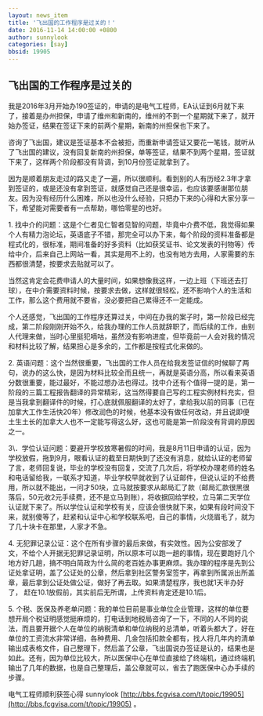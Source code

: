 ```yaml
---
layout: news_item
title: '飞出国的工作程序是过关的！'
date: 2016-11-14 14:00:00 +0800
author: sunnylook
categories: [say]
bbsid: 19905
---
```


## 飞出国的工作程序是过关的

我是2016年3月开始办190签证的，申请的是电气工程师，EA认证到6月就下来了，接着是办州担保，申请了维州和新南的，维州的不到一个星期就下来了，就开始办签证，结果在签证下来的前两个星期，新南的州担保也下来了。

咨询了飞出国，建议是签证基本不会被拒，而重新申请签证又要花一笔钱，就听从了飞出国的建议，没有回复新南的州担保，单等签证，结果不到两个星期，签证就下来了，这样两个阶段都没有背调，到10月份签证就拿到了。

因为是顺着朋友走过的路又走了一遍，所以很顺利。看到别的人有历经2.3年才拿到签证的，或是还没有拿到签证，就感觉自己还是很幸运，也应该要感谢那位朋友。因为没有经历什么困难，所以也没什么经验，只把办下来的心得和大家分享一下，希望能对需要者有一点帮助，哪怕零星的也好。

1\. 找中介的问题：这是个仁者见仁智者见智的问题，毕竟中介费不低，我觉得如果个人有精力泡论坛，英语底子不错，那完全可以办下来，每个阶段的资料准备都是程式化的，很标准，期间准备的好多资料（比如获奖证书、论文发表的刊物等）传给中介，后来自己上网站一看，其实是用不上的，也没有地方去用，人家需要的东西都很清楚，按要求去贴就可以了。

当然这肯定会花费申请人的大量时间，如果想像我这样，一边上班（下班还去打球），在中介需要资料时候，按要求去做，这样就很轻松，还不影响个人的生活和工作，那么这个费用就不要省，没必要把自己累得还不一定能成。

个人还感觉，飞出国的工作程序还算过关，中间在办我的案子时，第一阶段已经完成，第二阶段刚刚开始不久，给我办理的工作人员就辞职了，而后续的工作，由别人代理来做，当时心里挺犯嘀咕，虽然没有影响进度，但毕竟前一人会对我的情况和材料比较了解，结果担心是多余的，工作都是按程式化来做的。

2\. 英语问题：这个当然很重要，飞出国的工作人员在给我发签证信的时候聊了两句，说办的这么快，是因为材料比较全而且统一，再就是英语分高，所以看来英语分数很重要，能过最好，不能过想办法也得过。找中介还有个值得一提的是，第一阶段的三篇工程报告翻译的异常精彩，这当然得要自己写的工程实例材料充实，但是当我拿到翻译件的时候，打心底就佩服翻译的太好了，拿给我以前的同事（已在加拿大工作生活快20年）修改润色的时候，他基本没有做任何改动，并且说即便土生土长的加拿大人也不一定能写得这么好，这也可能是第一阶段没有背调的原因之一。

3\．学位认证问题：要避开学校放寒暑假的时间，我是8月11日申请的认证，因为学校放假，拖到9月，眼看认证的截至日期快到了还没有消息，就给认证的老师留了言，老师回复说，毕业的学校没有回复，交流了几次后，将学校办理老师的姓名和电话留给我，一联系才知道，毕业学校早就收到了认证邮件，但说认证的不给费用，所以就不能出，一问才50块，立马就按要求从邮局汇了款（邮局汇款很黑很落后，50元收2元手续费，还不是立马到账），将收据回给学校，立马第二天学位认证就下来了。所以学位认证和学校有关，应该会很快就下来，如果有段时间没下来，就别傻等了，赶紧和认证中心和学校联系吧，自己的事情，火烧眉毛了，就为了几十块卡在那里，人家才不急。

4\. 无犯罪记录公证：这个在所有步骤的最后来做，有实效性。因为公安部发了文，不给个人开据无犯罪记录证明，所以原本可以跑一趟的事情，现在要跑好几个地方好几趟，搞不明白简政为什么简的老百姓办事更麻烦。我办理的程序是先到公证处拿证明，盖了公证处的公章，然后拿到社区警务室签字，再拿到所属派出所盖章，最后拿到公证处做公证，做好了再去取。如果清楚程序，我也就1天半办好了， 赶在10.1放假前，其实前后无所谓，上传资料肯定还是10.1后。

5\. 个税、医保及养老单问题：我的单位目前是事业单位企业管理，这样的单位要想开局个税证明感觉挺麻烦的，打电话到地税局咨询了一下，不同的人不同的说法，而且要开据个人在单位的纳税清单和单位纳税的总清单，听着头都大了，好在单位的工资流水非常详细，各种费用、几金包括扣款全都有，找人将几年内的清单输出成表格文件，自己整理下，然后盖了公章，飞出国说办签证是认的，结果也是如此。还有，因为单位比较大，所以医保中心在单位直接给了终端机，通过终端机输出了几年的数据，也是自己整理后，盖公章就可以，省去了跑医保中心办手续的步骤。

电气工程师顺利获签心得 sunnylook [http://bbs.fcgvisa.com/t/topic/19905](http://bbs.fcgvisa.com/t/topic/19905) 。